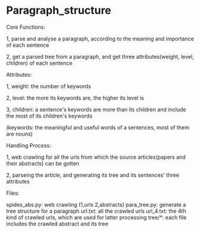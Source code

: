 # Paragraph_structure


Core Functions: 

1, parse and analyse a paragraph, according to the meaning and importance of each sentence

2, get a parsed tree from a paragraph, and get three attributes(weight, level, children) of each sentence


Attributes:

1, weight: the number of keywords

2, level: the more its keywords are, the higher its level is

3, children: a sentence's keywords are more than its children and include the most of its children's keywords

(keywords: the meaningful and useful words of a sentences, most of them are nouns)


Handling Process:

1, web crawling for all the urls from which the source articles(papers and their abstracts) can be gotten

2, parseing the article, and generating its tree and its sentences' three attributes


Files:

spides_abs.py: web crawling (1,urls 2,abstracts)
para_tree.py: generate a tree structure for a paragraph
url.txt: all the crawled urls
url_4.txt: the 4th kind of crawled urls, which are used for latter processing
tree/*: each file includes the crawled abstract and its tree 






